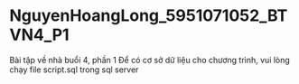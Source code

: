 # NguyenHoangLong_5951071052_BTVN4_P1
Bài tập về nhà buổi 4, phần 1
Để có cơ sở dữ liệu cho chương trình, vui lòng chạy file script.sql trong sql server
